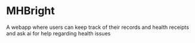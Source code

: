 # MHBright

A webapp where users can keep track of their records and health receipts and ask ai for help regarding health issues

